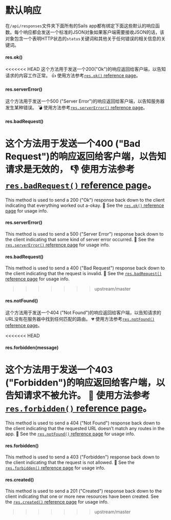 # 默认响应
在`/api/responses`文件夹下面所有的Sails app都有绑定下面这些默认的响应函数。每个响应都会发送一个标准的JSON对象如果客户端需要接收JSON的话，该对象包含一个表明HTTP状态的`status`关键词和其他关于任何错误的相关信息的关键词。

#### res.ok()

<<<<<<< HEAD
这个方法用于发送一个200("Ok")的响应返回给客户端，以告知请求的内容工作正常。 👍 使用方法参考[`res.ok()` reference page](http://sailsjs.org/documentation/reference/response-res/res-ok)。

#### res.serverError()
这个方法用于发送一个500 ("Server Error")的响应返回给客户端，以告知服务器发生某种错误。 💣 使用方法参考[`res.serverError()` reference page](http://sailsjs.org/documentation/reference/response-res/res-server-error)。

#### res.badRequest()
这个方法用于发送一个400 ("Bad Request")的响应返回给客户端，以告知请求是无效的， 👎 使用方法参考[`res.badRequest()` reference page](http://sailsjs.org/documentation/reference/response-res/res-bad-request)。
=======
This method is used to send a 200 ("Ok") response back down to the client indicating that everything worked out a-okay.  See the [`res.ok()` reference page](http://sailsjs.com/documentation/reference/response-res/res-ok) for usage info.

#### res.serverError()

This method is used to send a 500 ("Server Error") response back down to the client indicating that some kind of server error occurred.  See the [`res.serverError()` reference page](http://sailsjs.com/documentation/reference/response-res/res-server-error) for usage info.

#### res.badRequest()

This method is used to send a 400 ("Bad Request") response back down to the client indicating that the request is invalid.  See the [`res.badRequest()` reference page](http://sailsjs.com/documentation/reference/response-res/res-bad-request) for usage info.
>>>>>>> upstream/master

#### res.notFound()
这个方法用于发送一个404 ("Not Found")的响应返回给客户端，以告知请求的URL没有在服务器中找到任何匹配的路由。 💔 使用方法参考[`res.notFound()` reference page](http://sailsjs.org/documentation/reference/response-res/res-not-found)。

<<<<<<< HEAD
#### res.forbidden(message)
这个方法用于发送一个403 ("Forbidden")的响应返回给客户端，以告知请求不被允许。 🚫 使用方法参考[`res.forbidden()` reference page](http://sailsjs.org/documentation/reference/response-res/res-forbidden)。
=======
This method is used to send a 404 ("Not Found") response back down to the client indicating that the requested URL doesn&rsquo;t match any routes in the app.  See the [`res.notFound()` reference page](http://sailsjs.com/documentation/reference/response-res/res-not-found) for usage info.

#### res.forbidden()

This method is used to send a 403 ("Forbidden") response back down to the client indicating that the request is not allowed.  See the [`res.forbidden()` reference page](http://sailsjs.com/documentation/reference/response-res/res-forbidden) for usage info.

#### res.created()

This method is used to send a 201 ("Created") response back down to the client indicating that one or more new resources have been created. See the [`res.created()` reference page](http://sailsjs.com/documentation/reference/response-res/res-created) for usage info.
>>>>>>> upstream/master

<docmeta name="displayName" value="Default Responses">
